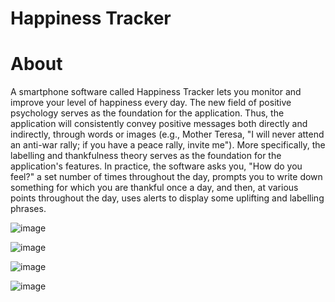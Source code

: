 # Happiness Tracker

# About

A smartphone software called Happiness Tracker lets you monitor and improve your level of happiness every day. The new field of positive psychology serves as the foundation for the application. Thus, the application will consistently convey positive messages both directly and indirectly, through words or images (e.g., Mother Teresa, "I will never attend an anti-war rally; if you have a peace rally, invite me"). More specifically, the labelling and thankfulness theory serves as the foundation for the application's features. In practice, the software asks you, "How do you feel?" a set number of times throughout the day, prompts you to write down something for which you are thankful once a day, and then, at various points throughout the day, uses alerts to display some uplifting and labelling phrases.

![image](https://github.com/user-attachments/assets/d7c314da-195e-421a-9b79-47660c85c187)

![image](https://github.com/user-attachments/assets/04bdad44-f3be-414b-a944-0ea60fd6f49d)

![image](https://github.com/user-attachments/assets/f1894b7f-2de7-486b-b9fc-f0b0125574b9)

![image](https://github.com/user-attachments/assets/962acc4a-146d-40c3-baad-9559502cb977)
